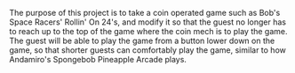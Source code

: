 The purpose of this project is to take a coin operated game such as Bob's Space Racers' Rollin' On 24's, and modify it so that the guest no longer has to reach up to the top of the game where the coin mech is to play the game. The guest will be able to play the game from a button lower down on the game, so that shorter guests can comfortably play the game, similar to how Andamiro's Spongebob Pineapple Arcade plays.
